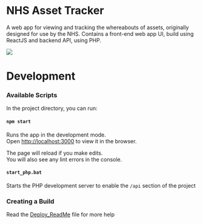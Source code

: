 # NHS Asset Tracker

A web app for viewing and tracking the whereabouts of assets, originally designed for use by the NHS. Contains a front-end web app UI, build using ReactJS and backend API, using PHP.

![](https://i.imgur.com/LYNwR93.png)

# Development 
### Available Scripts

In the project directory, you can run:

#### `npm start`

Runs the app in the development mode.<br />
Open [http://localhost:3000](http://localhost:3000) to view it in the browser.

The page will reload if you make edits.<br />
You will also see any lint errors in the console.

#### `start_php.bat`

Starts the PHP development server to enable the `/api` section of the project

### Creating a Build

Read the [Deploy_ReadMe](deploy_readme.md) file for more help
